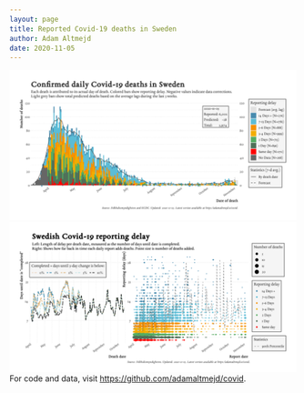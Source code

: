 ```yaml
---
layout: page
title: Reported Covid-19 deaths in Sweden
author: Adam Altmejd
date: 2020-11-05
---
```


![Graph of Swedish Covid-19 deaths with reporting delay.](deaths_lag_sweden_2020-11-05.png "Swedish Covid-19 deaths.")
![Graph of Swedish Covid-19 reporting delay in daily deaths.](lag_trend_sweden_2020-11-05.png "Trend in Swedish Covid-19 mortality reporting delay.")
For code and data, visit <https://github.com/adamaltmejd/covid>.
